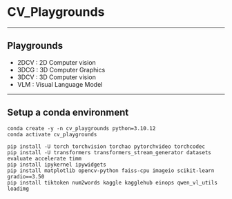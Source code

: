 # CV_Playgrounds

---
## Playgrounds
- 2DCV : 2D Computer vision
- 3DCG : 3D Computer Graphics
- 3DCV : 3D Computer vision
- VLM : Visual Language Model

---
## Setup a conda environment

 ```
 conda create -y -n cv_playgrounds python=3.10.12
 conda activate cv_playgrounds

 pip install -U torch torchvision torchao pytorchvideo torchcodec
 pip install -U transformers transformers_stream_generator datasets evaluate accelerate timm
 pip install ipykernel ipywidgets
 pip install matplotlib opencv-python faiss-cpu imageio scikit-learn gradio==3.50
 pip install tiktoken num2words kaggle kagglehub einops qwen_vl_utils loadimg
 ```

